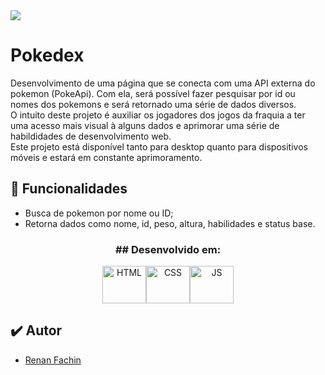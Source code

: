 <img src="https://i.imgur.com/jOEhZlp.gif">


# Pokedex
Desenvolvimento de uma página que se conecta com uma API externa do pokemon (PokeApi). Com ela, será possível fazer pesquisar por id ou nomes dos pokemons e será retornado uma série de dados diversos.
<br>
O intuito deste projeto é auxiliar os jogadores dos jogos da fraquia a ter uma acesso mais visual à alguns dados e aprimorar uma série de habildidades de desenvolvimento web.
<br>
Este projeto está disponível tanto para desktop quanto para dispositivos móveis e estará em constante aprimoramento.

## 🎯 Funcionalidades

- Busca de pokemon por nome ou ID;
- Retorna dados como nome, id, peso, altura, habilidades e status base.


<h3 align="center"> ## Desenvolvido em:</h3>
<div align="center">
<img align="center" alt="HTML" height="60" width="70" src="https://cdn.worldvectorlogo.com/logos/html-1.svg"><img align="center" alt="CSS" height="60" width="70" src="https://cdn.worldvectorlogo.com/logos/css-3.svg"><img align="center" alt="JS" height="60" width="70" src="https://cdn.worldvectorlogo.com/logos/javascript-1.svg">
</div>

## ✔️ Autor

- [Renan Fachin](https://github.com/RenanFachin/)